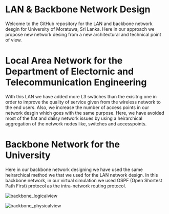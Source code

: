 # LAN & Backbone Network Design
Welcome to the GitHub repository for the LAN and backbone network desgin for University of Moratuwa, Sri Lanka. Here in our approach we propose new network desing from a new architectural and technical point of view.

# Local Area Network for the Department of Electornic and Telecommunication Engineering
With this LAN we have added more L3 swtiches than the exisitng one in order to improve the quality of service given from the wireless network to the end users. Also, we increase the number of access points in our network desgin which goes with the same purpose. Here, we have avoided most of the flat and dailsy network issues by using a heirarchical aggregation of the network nodes like, switches and accesspoints.

# Backbone Network for the University
Here in our backbone network designing we have used the same heirarchical method we that we used for the LAN network design. In this backbone network, in our virtual simulation we used OSPF (Open Shortest Path First) protocol as the intra-network routing protocol.

![backbone_logicalview](https://github.com/PravinduSatharasinghe/LAN-Backbone-Network-Design/assets/129197977/c6b398bd-dd91-4c8e-8b44-d11b6fb7d6cd)

![backbone_physicalview](https://github.com/PravinduSatharasinghe/LAN-Backbone-Network-Design/assets/129197977/2b0f32ea-60d1-4321-bdbd-b92ee04bc7d5)
